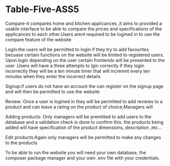 # Table-Five-ASS5
Compare-it compares home and kitchen applicances ,it aims to provided a usable interface to be able to compare the prices and specifications of the applicances to each other.Users arent required to be logined in to use the compare feature of the website

Login:the users will be permitted to login if they try to add favourites becuase certain functions on the website will be limited to registered users. Upon login depending on the user certain frontends will be presented to the user .Users will have a three attempts to lgin correctly if they login incorrectly they will be a ten minute timer that will incremnt every ten minutes when they enter the incorrect details   

Signup:if users do not have an account the can register on the signup page and will then be permitted to use the website 


Review: Once a user is logined in they will be permitted to add reviews to a product and can leave a rating on the product of choice,Managers will 

Adding products: Only managers will be premitted to add users to the database and a validation check is done to confirm this.
the products being added will have specification of the product dimensions, description ,etc...

Edit products:Again only managers will be permitted to make any changes to the products 

To be able to run the website you will need your own database, the composer package manager and your own .env file with your credentials.

